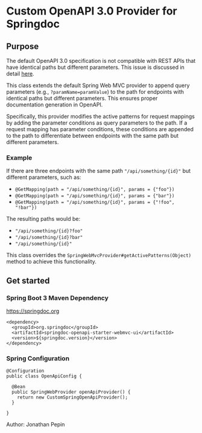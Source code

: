 # Custom OpenAPI 3.0 Provider for Springdoc

## Purpose

The default OpenAPI 3.0 specification is not compatible with REST APIs that have identical paths but different parameters. This issue is discussed in detail [here](https://github.com/springdoc/springdoc-openapi/issues/859#issuecomment-690735164).

This class extends the default Spring Web MVC provider to append query parameters (e.g., `?paramName=paramValue`) to the path for endpoints with identical paths but different parameters. This ensures proper documentation generation in OpenAPI.

Specifically, this provider modifies the active patterns for request mappings by adding the parameter conditions as query parameters to the path. If a request mapping has parameter conditions, these conditions are appended to the path to differentiate between endpoints with the same path but different parameters.

### Example

If there are three endpoints with the same path `"/api/something/{id}"` but different parameters, such as:

- `@GetMapping(path = "/api/something/{id}", params = {"foo"})`
- `@GetMapping(path = "/api/something/{id}", params = {"bar"})`
- `@GetMapping(path = "/api/something/{id}", params = {"!foo", "!bar"})`

The resulting paths would be:

- `"/api/something/{id}?foo"`
- `"/api/something/{id}?bar"`
- `"/api/something/{id}"`

This class overrides the `SpringWebMvcProvider#getActivePatterns(Object)` method to achieve this functionality.


## Get started

### Spring Boot 3 Maven Dependency
https://springdoc.org

```
<dependency>
  <groupId>org.springdoc</groupId>
  <artifactId>springdoc-openapi-starter-webmvc-ui</artifactId>
  <version>${springdoc.version}</version>
</dependency>
```
### Spring Configuration

```
@Configuration
public class OpenApiConfig {

  @Bean
  public SpringWebProvider openApiProvider() {
    return new CustomSpringOpenApiProvider();
  }

}
```

Author: Jonathan Pepin
